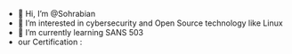 - 👋 Hi, I’m @Sohrabian
- 👀 I’m interested in cybersecurity and Open Source technology like Linux
- 🌱 I’m currently learning SANS 503
- our Certification : 

<!---
Sohrabian/Sohrabian is a ✨ special ✨ repository because its `README.md` (this file) appears on your GitHub profile.
You can click the Preview link to take a look at your changes.
--->
